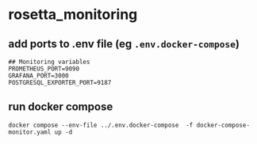 # rosetta_monitoring
## add ports to .env file (eg `.env.docker-compose`)
```
## Monitoring variables
PROMETHEUS_PORT=9090
GRAFANA_PORT=3000
POSTGRESQL_EXPORTER_PORT=9187
```
## run docker compose
```
docker compose --env-file ../.env.docker-compose  -f docker-compose-monitor.yaml up -d 
```
